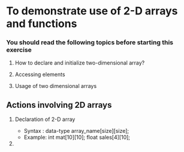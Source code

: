 # To demonstrate use of 2-D arrays and functions

### You should read the following topics before starting this exercise

1. How to declare and initialize two-dimensional array?

2. Accessing elements

3. Usage of two dimensional arrays

## Actions involving 2D arrays

1. Declaration of 2-D array
    - Syntax : data-type array_name[size][size];
    - Example: int mat[10][10];
               float sales[4][10];

2. 